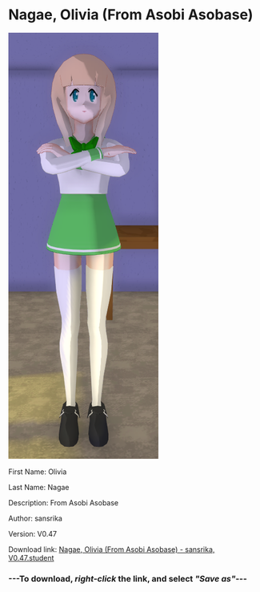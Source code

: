 # Nagae, Olivia (From Asobi Asobase)

<img src="https://raw.githubusercontent.com/Arbiter1223/Daigaku-Gurashi-Custom-Students/master/Students/Files/Nagae%2C%20Olivia%20(From%20Asobi%20Asobase).png" title="Nagae, Olivia (From Asobi Asobase) - sansrika, V0.47">

First Name: Olivia

Last Name: Nagae

Description: From Asobi Asobase

Author: sansrika

Version: V0.47

Download link: <a href="https://raw.githubusercontent.com/Arbiter1223/Daigaku-Gurashi-Custom-Students/master/Students/Files/Nagae%2C%20Olivia%20(From%20Asobi%20Asobase)%20-%20sansrika%2C%20V0.47.student">Nagae, Olivia (From Asobi Asobase) - sansrika, V0.47.student</a>

### ---**To download, _right-click_ the link, and select _"Save as"_**---
